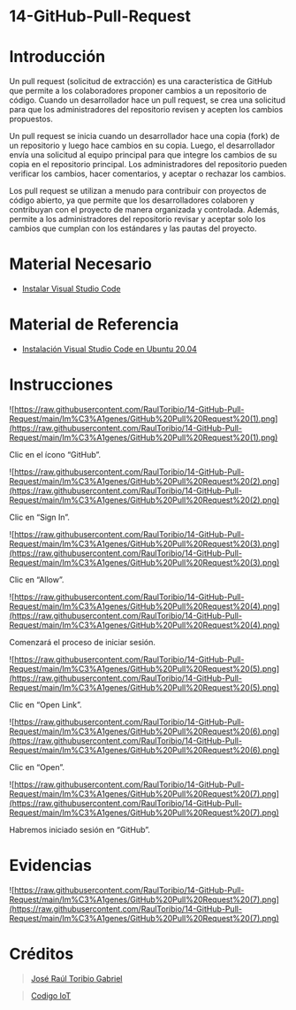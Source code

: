# 14-GitHub-Pull-Request

# Introducción

Un pull request (solicitud de extracción) es una característica de GitHub que permite a los colaboradores proponer cambios a un repositorio de código. Cuando un desarrollador hace un pull request, se crea una solicitud para que los administradores del repositorio revisen y acepten los cambios propuestos.

Un pull request se inicia cuando un desarrollador hace una copia (fork) de un repositorio y luego hace cambios en su copia. Luego, el desarrollador envía una solicitud al equipo principal para que integre los cambios de su copia en el repositorio principal. Los administradores del repositorio pueden verificar los cambios, hacer comentarios, y aceptar o rechazar los cambios.

Los pull request se utilizan a menudo para contribuir con proyectos de código abierto, ya que permite que los desarrolladores colaboren y contribuyan con el proyecto de manera organizada y controlada. Además, permite a los administradores del repositorio revisar y aceptar solo los cambios que cumplan con los estándares y las pautas del proyecto.

# Material Necesario

- [Instalar Visual Studio Code](https://github.com/RaulToribio/08-Instalar-Visual-Studio-Code)

# Material de Referencia

- [Instalación Visual Studio Code en Ubuntu 20.04](https://edu.codigoiot.com/course/view.php?id=822)

# Instrucciones

![https://raw.githubusercontent.com/RaulToribio/14-GitHub-Pull-Request/main/Im%C3%A1genes/GitHub%20Pull%20Request%20(1).png](https://raw.githubusercontent.com/RaulToribio/14-GitHub-Pull-Request/main/Im%C3%A1genes/GitHub%20Pull%20Request%20(1).png)

Clic en el ícono “GitHub”.

![https://raw.githubusercontent.com/RaulToribio/14-GitHub-Pull-Request/main/Im%C3%A1genes/GitHub%20Pull%20Request%20(2).png](https://raw.githubusercontent.com/RaulToribio/14-GitHub-Pull-Request/main/Im%C3%A1genes/GitHub%20Pull%20Request%20(2).png)

Clic en “Sign In”.

![https://raw.githubusercontent.com/RaulToribio/14-GitHub-Pull-Request/main/Im%C3%A1genes/GitHub%20Pull%20Request%20(3).png](https://raw.githubusercontent.com/RaulToribio/14-GitHub-Pull-Request/main/Im%C3%A1genes/GitHub%20Pull%20Request%20(3).png)

Clic en “Allow”.

![https://raw.githubusercontent.com/RaulToribio/14-GitHub-Pull-Request/main/Im%C3%A1genes/GitHub%20Pull%20Request%20(4).png](https://raw.githubusercontent.com/RaulToribio/14-GitHub-Pull-Request/main/Im%C3%A1genes/GitHub%20Pull%20Request%20(4).png)

Comenzará el proceso de iniciar sesión.

![https://raw.githubusercontent.com/RaulToribio/14-GitHub-Pull-Request/main/Im%C3%A1genes/GitHub%20Pull%20Request%20(5).png](https://raw.githubusercontent.com/RaulToribio/14-GitHub-Pull-Request/main/Im%C3%A1genes/GitHub%20Pull%20Request%20(5).png)

Clic en “Open Link”.

![https://raw.githubusercontent.com/RaulToribio/14-GitHub-Pull-Request/main/Im%C3%A1genes/GitHub%20Pull%20Request%20(6).png](https://raw.githubusercontent.com/RaulToribio/14-GitHub-Pull-Request/main/Im%C3%A1genes/GitHub%20Pull%20Request%20(6).png)

Clic en “Open”.

![https://raw.githubusercontent.com/RaulToribio/14-GitHub-Pull-Request/main/Im%C3%A1genes/GitHub%20Pull%20Request%20(7).png](https://raw.githubusercontent.com/RaulToribio/14-GitHub-Pull-Request/main/Im%C3%A1genes/GitHub%20Pull%20Request%20(7).png)

Habremos iniciado sesión en “GitHub”.

# Evidencias

![https://raw.githubusercontent.com/RaulToribio/14-GitHub-Pull-Request/main/Im%C3%A1genes/GitHub%20Pull%20Request%20(7).png](https://raw.githubusercontent.com/RaulToribio/14-GitHub-Pull-Request/main/Im%C3%A1genes/GitHub%20Pull%20Request%20(7).png)

# Créditos

> [José Raúl Toribio Gabriel](https://github.com/RaulToribio)
> 

> [Codigo IoT](https://github.com/codigo-iot)
>